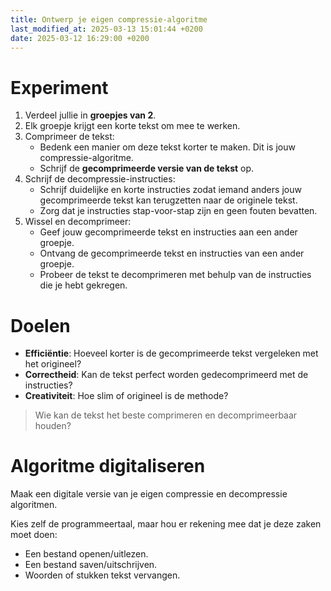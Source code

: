 ```yaml
---
title: Ontwerp je eigen compressie-algoritme
last_modified_at: 2025-03-13 15:01:44 +0200
date: 2025-03-12 16:29:00 +0200
---
```


# Experiment

1. Verdeel jullie in **groepjes van 2**.
2. Elk groepje krijgt een korte tekst om mee te werken.
3. Comprimeer de tekst:
   - Bedenk een manier om deze tekst korter te maken. Dit is jouw compressie-algoritme.
   - Schrijf de **gecomprimeerde versie van de tekst** op.
4. Schrijf de decompressie-instructies:
   - Schrijf duidelijke en korte instructies zodat iemand anders jouw gecomprimeerde tekst kan terugzetten naar de originele tekst.
   - Zorg dat je instructies stap-voor-stap zijn en geen fouten bevatten.
5. Wissel en decomprimeer:
   - Geef jouw gecomprimeerde tekst en instructies aan een ander groepje.
   - Ontvang de gecomprimeerde tekst en instructies van een ander groepje.
   - Probeer de tekst te decomprimeren met behulp van de instructies die je hebt gekregen.

# Doelen

- **Efficiëntie**: Hoeveel korter is de gecomprimeerde tekst vergeleken met het origineel?
- **Correctheid**: Kan de tekst perfect worden gedecomprimeerd met de instructies?
- **Creativiteit**: Hoe slim of origineel is de methode?

> Wie kan de tekst het beste comprimeren en decomprimeerbaar houden?

# Algoritme digitaliseren

Maak een digitale versie van je eigen compressie en decompressie algoritmen.

Kies zelf de programmeertaal, maar hou er rekening mee dat je deze zaken moet doen:

- Een bestand openen/uitlezen.
- Een bestand saven/uitschrijven.
- Woorden of stukken tekst vervangen.
